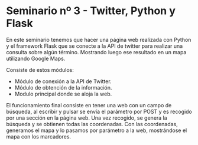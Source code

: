 # Seminario nº 3 - Twitter, Python y Flask

En este seminario tenemos que hacer una página web realizada con Python y el framework Flask que se conecte a la API de twitter para realizar una consulta sobre algún término. Mostrando luego ese resultado en un mapa utilizando Google Maps.

Consiste de estos módulos:

  - Módulo de conexión a la API de Twitter.
  - Módulo de obtención de la información.
  - Modulo principal donde se aloja la web.

El funcionamiento final consiste en tener una web con un campo de búsqueda, al escribir y pulsar se envía el parámetro por POST y es recogido por una sección en la página web. Una vez recogido, se genera la búsqueda y se obtienen todas las coordenadas. Con las coordenadas, generamos el mapa y lo pasamos por parámetro a la web, mostrándose el mapa con los marcadores.
